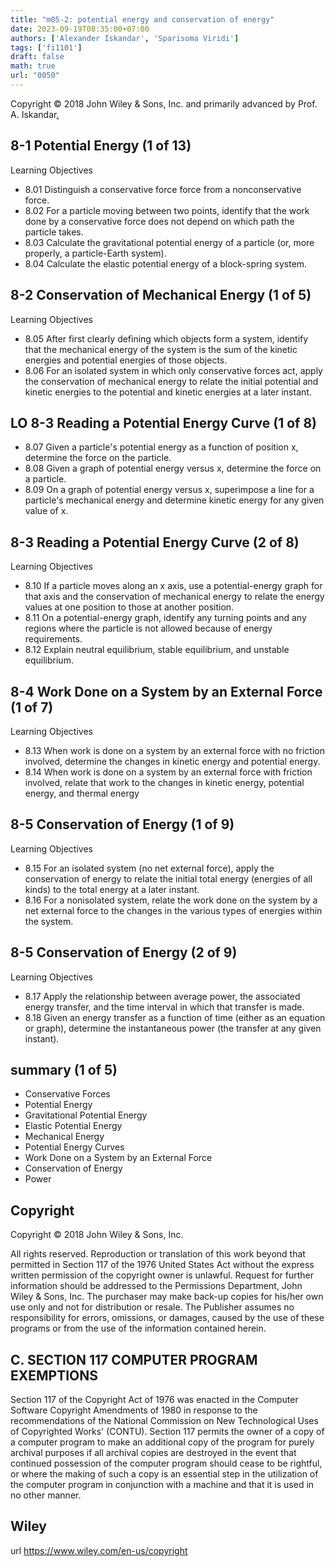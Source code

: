 ```yaml
---
title: "m05-2: potential energy and conservation of energy"
date: 2023-09-19T08:35:00+07:00
authors: ['Alexander Iskandar', 'Sparisoma Viridi']
tags: ['fi1101']
draft: false
math: true
url: "0050"
---
```

Copyright © 2018 John Wiley & Sons, Inc. and primarily advanced by Prof. A. Iskandar[.](https://cdn-edunex.itb.ac.id/27677-Elementary-Physics-I/16710-Usaha-dan-Energi/1695084682997_Handout-FI1101-Module_05-2---ch08.pdf)


## 8-1 Potential Energy (1 of 13)
Learning Objectives
+ 8.01 Distinguish a conservative force force from a nonconservative force.
+ 8.02 For a particle moving between two points, identify that the work done by a conservative force does not depend on which path the particle takes.
+ 8.03 Calculate the gravitational potential energy of a particle (or, more properly, a particle-Earth system).
+ 8.04 Calculate the elastic potential energy of a block-spring system.


## 8-2 Conservation of Mechanical Energy (1 of 5)
Learning Objectives
+ 8.05 After first clearly defining which objects form a system, identify that the mechanical energy of the system is the sum of the kinetic energies and potential energies of those objects.
+ 8.06 For an isolated system in which only conservative forces act, apply the conservation of mechanical energy to relate the initial potential and kinetic energies to the potential and kinetic energies at a later instant.


## LO 8-3 Reading a Potential Energy Curve (1 of 8)
+ 8.07 Given a particle's potential energy as a function of position x, determine the force on the particle.
+ 8.08 Given a graph of potential energy versus x, determine the force on a particle.
+ 8.09 On a graph of potential energy versus x, superimpose a line for a particle's mechanical energy and determine kinetic energy for any given value of x.


## 8-3 Reading a Potential Energy Curve (2 of 8)
Learning Objectives
+ 8.10 If a particle moves along an x axis, use a potential-energy graph for that axis and the conservation of mechanical energy to relate the energy values at one position to those at another position.
+ 8.11 On a potential-energy graph, identify any turning points and any regions where the particle is not allowed because of energy requirements.
+ 8.12 Explain neutral equilibrium, stable equilibrium, and unstable equilibrium.


## 8-4 Work Done on a System by an External Force (1 of 7)
Learning Objectives
+ 8.13 When work is done on a system by an external force with no friction involved, determine the changes in kinetic energy and potential energy.
+ 8.14 When work is done on a system by an external force with friction involved, relate that work to the changes in kinetic energy, potential energy, and thermal energy


## 8-5 Conservation of Energy (1 of 9)
Learning Objectives
+ 8.15 For an isolated system (no net external force), apply the conservation of energy to relate the initial total energy (energies of all kinds) to the total energy at a later instant.
+ 8.16 For a nonisolated system, relate the work done on the system by a net external force to the changes in the various types of energies within the system.


## 8-5 Conservation of Energy (2 of 9)
Learning Objectives
+ 8.17 Apply the relationship between average power, the associated energy transfer, and the time interval in which that transfer is made.
+ 8.18 Given an energy transfer as a function of time (either as an equation or graph), determine the instantaneous power (the transfer at any given instant).


## summary (1 of 5)
+ Conservative Forces
+ Potential Energy
+ Gravitational Potential Energy
+ Elastic Potential Energy
+ Mechanical Energy
+ Potential Energy Curves
+ Work Done on a System by an External Force
+ Conservation of Energy
+ Power


## Copyright
Copyright © 2018 John Wiley & Sons, Inc.

All rights reserved. Reproduction or translation of this work beyond that permitted in Section 117 of the 1976 United States Act without the express written permission of the copyright owner is unlawful. Request for further information should be addressed to the Permissions Department, John Wiley & Sons, Inc. The purchaser may make back-up copies for his/her own use only and not for distribution or resale. The Publisher assumes no responsibility for errors, omissions, or damages, caused by the use of these programs or from the use of the information contained herein.


## C. SECTION 117 COMPUTER PROGRAM EXEMPTIONS
Section 117 of the Copyright Act of 1976 was enacted in the Computer Software Copyright Amendments of 1980 in response to the recommendations of the National Commission on New Technological Uses of Copyrighted Works' (CONTU). Section 117 permits the owner of a copy of a computer program to make an additional copy of the program for purely archival purposes if all archival copies are destroyed in the event that continued possession of the computer program should cease to be rightful, or where the making of such a copy is an essential step in the utilization of the computer program in conjunction with a machine and that it is used in no other manner.


## Wiley
url https://www.wiley.com/en-us/copyright